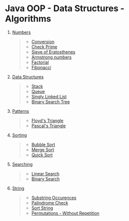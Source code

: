 # Java OOP - Data Structures - Algorithms

1. [Numbers](./numbers/)
   > - [Conversion](./numbers/conversions/Conversion.java)
   > - [Check Prime](./numbers/Prime.java)
   > - [Sieve of Eratosthenes](./numbers/SieveOfEratosthenes.java)
   > - [Armstrong numbers](./numbers/Armstrong.java)
   > - [Factorial](./numbers/Factorial.java)
   > - [Fibonacci](./numbers/Fibonacci.java)
2. [Data Structures](./data-structures)
   > - [Stack](./data-structures/Stack.java)
   > - [Queue](./data-structures/Queue.java)
   > - [Singly Linked List](./data-structures/LinkedList.java)
   > - [Binary Search Tree](./data-structures/BinarySearchTree.java)
3. [Patterns](./patterns/)
   > - [Floyd's Triangle](./patterns/FloydTriangle.java)
   > - [Pascal's Triangle](./patterns/PascalsTriangle.java)
4. [Sorting](./sorting/)
   > - [Bubble Sort](./sorting/BubbleSort.java)
   > - [Merge Sort](./sorting/MergeSort.java)
   > - [Quick Sort](./sorting/QuickSort.java)
5. [Searching](./searching/)
   > - [Linear Search](./searching/Linear.java)
   > - [Binary Search](./searching/Binary.java)
6. [String](./strings/)
   > - [Substring Occurences](./strings/Substring.java)
   > - [Palindrome Check](./strings/Palindrome.java)
   > - [Sort String](./strings/Sort.java)
   > - [Permutations - Without Repetition](./strings/Permutations.java)
